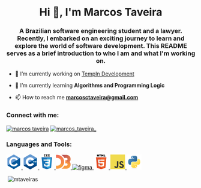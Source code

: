 <h1 align="center">Hi 👋, I'm Marcos Taveira</h1>
<h3 align="center">A Brazilian software engineering student and a lawyer. Recently, I embarked on an exciting journey to learn and explore the world of software development. This README serves as a brief introduction to who I am and what I'm working on.</h3>

- 🔭 I’m currently working on [TempIn Development](https://github.com/ICEI-PUC-Minas-PPLES-TI/plf-es-2023-2-ti1-0385100-tempo-livre-inutilizado.git)

- 🌱 I’m currently learning **Algorithms and Programming Logic**

- 📫 How to reach me **marcosctaveira@gmail.com**

<h3 align="left">Connect with me:</h3>
<p align="left">
<a href="www.linkedin.com/in/marcostaveira" target="blank"><img align="center" src="https://raw.githubusercontent.com/rahuldkjain/github-profile-readme-generator/master/src/images/icons/Social/linked-in-alt.svg" alt="marcos taveira" height="30" width="40" /></a>
<a href="https://instagram.com/marcos_taveira_" target="blank"><img align="center" src="https://raw.githubusercontent.com/rahuldkjain/github-profile-readme-generator/master/src/images/icons/Social/instagram.svg" alt="marcos_taveira_" height="30" width="40" /></a>
</p>

<h3 align="left">Languages and Tools:</h3>
<p align="left"> <a href="https://www.cprogramming.com/" target="_blank" rel="noreferrer"> <img src="https://raw.githubusercontent.com/devicons/devicon/master/icons/c/c-original.svg" alt="c" width="40" height="40"/> </a> <a href="https://www.w3schools.com/cpp/" target="_blank" rel="noreferrer"> <img src="https://raw.githubusercontent.com/devicons/devicon/master/icons/cplusplus/cplusplus-original.svg" alt="cplusplus" width="40" height="40"/> </a> <a href="https://www.w3schools.com/css/" target="_blank" rel="noreferrer"> <img src="https://raw.githubusercontent.com/devicons/devicon/master/icons/css3/css3-original-wordmark.svg" alt="css3" width="40" height="40"/> </a> <a href="https://d3js.org/" target="_blank" rel="noreferrer"> <img src="https://raw.githubusercontent.com/devicons/devicon/master/icons/d3js/d3js-original.svg" alt="d3js" width="40" height="40"/> </a> <a href="https://www.figma.com/" target="_blank" rel="noreferrer"> <img src="https://www.vectorlogo.zone/logos/figma/figma-icon.svg" alt="figma" width="40" height="40"/> </a> <a href="https://www.w3.org/html/" target="_blank" rel="noreferrer"> <img src="https://raw.githubusercontent.com/devicons/devicon/master/icons/html5/html5-original-wordmark.svg" alt="html5" width="40" height="40"/> </a> <a href="https://developer.mozilla.org/en-US/docs/Web/JavaScript" target="_blank" rel="noreferrer"> <img src="https://raw.githubusercontent.com/devicons/devicon/master/icons/javascript/javascript-original.svg" alt="javascript" width="40" height="40"/> </a> <a href="https://www.python.org" target="_blank" rel="noreferrer"> <img src="https://raw.githubusercontent.com/devicons/devicon/master/icons/python/python-original.svg" alt="python" width="40" height="40"/> </a> </p>

<p>&nbsp;<img align="center" src="https://github-readme-stats.vercel.app/api?username=mtaveiras&show_icons=true&locale=en" alt="mtaveiras" /></p>

<!--
# Hi, I'm Marcos Taveira - Aspiring Brazilian Software Engineer and Lawyer.

Welcome to my coding journey! 👋

## About Me

I'm Marcos, a Brazilian lawyer with a passion for technology and software engineering. Recently, I embarked on an exciting journey to learn and explore the world of software development. This README serves as a brief introduction to who I am and what I'm working on.

## My Journey

- 📚 I'm currently studying Software Engineering, and I'm eager to expand my knowledge in this field.
- 💻 I'm currently learning C, C++, HTML, JavaScript and CSS and working on personal coding projects to build my skills.
- 🌐 My goal is to combine my legal background with software development to create innovative solutions for both the legal and coding industry.

## Projects

Here are some of the projects I'm currently working on or have completed:

- Speaker for the Pontificia universidade Católica de Minas Gerais's team at the JESSUP 2021 Competition: The Philip C. Jessup International Law Moot Court Competition is an advocacy competition for law students. Teams of law students compete against one another through the presentation of oral and written pleadings to address timely issues of public international law in the context of a hypothetical legal dispute between nations.
- "Libertas" Debating Group - Puc Minas - Praça da Liberdade Competitive debating organization based on the English model of Oxford University.
- "Alain Pellet" Study Group - Puc Minas - Praça da Liberdade Coordinated by Professor Ricardo Guerra.

## Courses

- XIV Winter Course in International Law 2018 - Center for International Law (CEDIN) - UFMG - Belo Horizonte: [Brief description of the project.]
- XVI Winter Course in International Law 2020 - Center for International Law (CEDIN) - UFMG - Belo Horizonte: [Brief description of the project.]

Feel free to explore them, provide feedback, or collaborate with me on any of these projects.

## How to Reach Me

I'm always open to connecting with fellow developers, legal professionals, or anyone interested in technology and law. You can reach me through the following channels:

- 📧 Email: marcosctaveira@gmail.com
- 🐦 LinkedIn: [MarcosTaveira](www.linkedin.com/in/marcos-taveira)
-->


<!--
**MTaveiras/MTaveiras** is a ✨ _special_ ✨ repository because its `README.md` (this file) appears on your GitHub profile.

Here are some ideas to get you started:

- 🔭 I’m currently working on ...
- 🌱 I’m currently learning ...
- 👯 I’m looking to collaborate on ...
- 🤔 I’m looking for help with ...
- 💬 Ask me about ...
- 📫 How to reach me: ...
- 😄 Pronouns: ...
- ⚡ Fun fact: ...
-->

